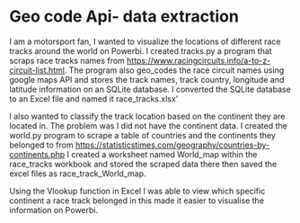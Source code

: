 # Geo code Api- data extraction
I am a motorsport fan,  I wanted to visualize the locations of different race tracks around the world on Powerbi. I created tracks.py a program that scraps race tracks names from https://www.racingcircuits.info/a-to-z-circuit-list.html. The program also geo_codes the race circuit names using google maps API and stores the track names, track country, longitude and latitude information on an SQLite database. I converted the SQLite database to an Excel file and named it race_tracks.xlsx'

I also wanted to classify the track location based on the continent they are located in. The problem was I did not have the continent data. I created the world.py program to scrape a table of countries and the continents they belonged to from https://statisticstimes.com/geography/countries-by-continents.php I created a worksheet named World_map within the race_tracks workbook and stored the scraped data there then saved the excel files as race_track_World_map.

Using the Vlookup function in Excel I was able to view which specific continent a race track belonged in this made it easier to visualise the information on Powerbi. 
